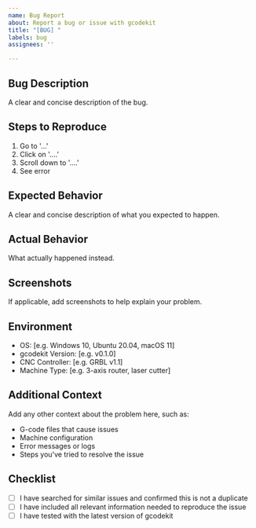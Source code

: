 ```yaml
---
name: Bug Report
about: Report a bug or issue with gcodekit
title: "[BUG] "
labels: bug
assignees: ''

---
```


## Bug Description
A clear and concise description of the bug.

## Steps to Reproduce
1. Go to '...'
2. Click on '....'
3. Scroll down to '....'
4. See error

## Expected Behavior
A clear and concise description of what you expected to happen.

## Actual Behavior
What actually happened instead.

## Screenshots
If applicable, add screenshots to help explain your problem.

## Environment
- OS: [e.g. Windows 10, Ubuntu 20.04, macOS 11]
- gcodekit Version: [e.g. v0.1.0]
- CNC Controller: [e.g. GRBL v1.1]
- Machine Type: [e.g. 3-axis router, laser cutter]

## Additional Context
Add any other context about the problem here, such as:
- G-code files that cause issues
- Machine configuration
- Error messages or logs
- Steps you've tried to resolve the issue

## Checklist
- [ ] I have searched for similar issues and confirmed this is not a duplicate
- [ ] I have included all relevant information needed to reproduce the issue
- [ ] I have tested with the latest version of gcodekit